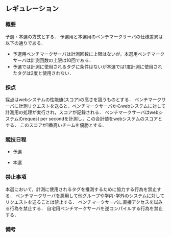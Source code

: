 ## レギュレーション
### 概要
予選・本選の方式とする．
予選用と本選用のベンチマークサーバの仕様差異は以下の通りである．
* 予選用ベンチマークサーバは計測回数に上限はないが，本選用ベンチマークサーバは計測回数の上限は10回である．
* 予選では計測に使用されるタグに条件はないが本選では1度計測に使用されたタグは2度と使用されない．
### 採点
採点はwebシステムの性能値(スコア)の高さを競うものとする．
ベンチマークサーバに計測リクエストを送ると，ベンチマークサーバからwebシステムに対して計測用の処理が実行され，スコアが記録される．
ベンチマークサーバはwebシステムのrequest per secondを計測し，この合計値をwebシステムのスコアとする．
このスコアが1番高いチームを優勝とする．
### 競技日程
* 予選

* 本選
### 禁止事項
本選において，計測に使用されるタグを推測するために協力する行為を禁止する．
ベンチマークサーバを悪用して他グループや学内･学外のシステムに対してリクエストを送ることは禁止する．
ベンチマークサーバに直接アクセスを試みる行為を禁止する．
自宅用ベンチマークサーバを逆コンパイルする行為を禁止する．
### 備考